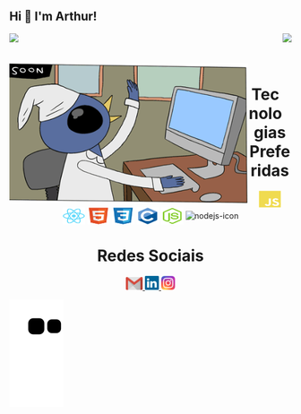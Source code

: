## Hi 👋 I'm Arthur!

<div>
  
  <img  height="150em" src="https://github-readme-stats.vercel.app/api?username=ArthurRusso&show_icons=true&theme=great-gatsby&include_all_commits=true&count_private=true"/>
  <img align="right" height="150em" src="https://github-readme-stats.vercel.app/api/top-langs/?username=ArthurRusso&layout=compact&langs_count=16&theme=great-gatsby"/>
</div>
<br>

<div  align="center"> 
  <div style="display: inline_block"><br>
    <img align="left" height="250" alt="coding-time" src="code.gif">
    <h1 align="center">Tecnologias Preferidas</h1>
    <img align="center" height="30" width="40" alt="js-icon"  src="https://raw.githubusercontent.com/devicons/devicon/master/icons/javascript/javascript-plain.svg">
    <img align="center" height="30" width="40" alt="react-icon" src="https://raw.githubusercontent.com/devicons/devicon/master/icons/react/react-original.svg">
    <img align="center" height="30" width="40" alt="html-icon" src="https://raw.githubusercontent.com/devicons/devicon/master/icons/html5/html5-original.svg">
    <img align="center" height="30" width="40" alt="css-icon" src="https://raw.githubusercontent.com/devicons/devicon/master/icons/css3/css3-original.svg">
    <img align="center" height="30" width="40" alt="c-icon" src="https://raw.githubusercontent.com/devicons/devicon/master/icons/c/c-original.svg">
    <img align="center" height="30" width="40" alt="nodejs-icon" src="https://raw.githubusercontent.com/devicons/devicon/master/icons/nodejs/nodejs-original.svg">
    <img align="center" height="30" width="40" alt="nodejs-icon" src="https://raw.githubusercontent.com/jmnote/z-icons/master/svg/cpp.svg">
   </div>
    
  
  <h1 align="center">Redes Sociais</h1>
    <a href = "mailto: contatoarthurrusso@gmail.com">
      <img width="30" src="gmail.svg">
    </a>
    <a href = "https://www.linkedin.com/in/arthurcoelhorusso/">
      <img width="25" src="linkedin.svg">
    </a>
    <a href = "https://www.instagram.com/arthurrusso_/">
      <img width="25" src="instagram.png">
    </a>
</div>
  
![Snake animation](https://github.com/ArthurRusso/ArthurRusso/blob/output/github-contribution-grid-snake.svg)
